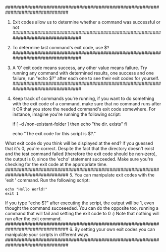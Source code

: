 ###############################################################################
1. Exit codes allow us to determine whether a command was successful or not
###############################################################################
2. To determine last command's exit code, use $?
###############################################################################
3. A '0' exit code means success, any other value means failure. Try running
any command with determined results, one success and one failure, run "echo $?"
after each one to see their exit codes for yourself.
###############################################################################
4. Keep track of commands you're running, if you want to do something with the
exit code of a command, make sure that no command runs after it OR that you
store the needed command's exit code somewhere. For instance, imagine you're
running the following script:

	if [ -d /non-existant-folder ]
	then
		echo "the dir. exists"
	fi

	echo "The exit code for this script is $?."

What exit code do you think will be displayed at the end? If you guessed that 
it's 0, you're correct. Despite the fact that the directory doesn't exist and
the test command failed (therefore the exit code should be non-zero), the
output is 0, since the 'echo' statement succeeded. Make sure you're checking
for the exit code at the appropriate time.
###############################################################################
5. You can manipulate exit codes with the 'exit <number>' command. Run the
following script:

	echo "Hello World!"
    exit 1
	
If you type "echo $?" after executing the script, the output will be 1, even
thought the command succeeeded. You can do the opposite too, running a command 
that will fail and setting the exit code to 0 :)
Note that nothing will run after the exit command.
###############################################################################
6. By setting your own exit codes you can manipulate your scripts in different
ways.
###############################################################################

